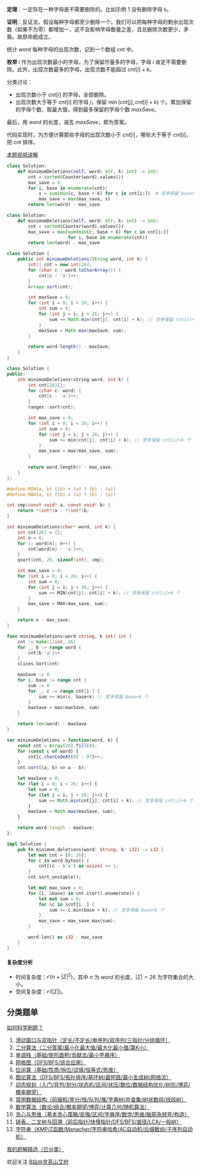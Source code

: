 **定理**：一定存在一种字母是不需要删除的。比如示例 1 没有删除字母 $\texttt{b}$。

**证明**：反证法，假设每种字母都至少删除一个。我们可以把每种字母的剩余出现次数（如果不为零）都增加一，这不会影响字母数量之差，且总删除次数更少，矛盾。故原命题成立。

统计 $\textit{word}$ 每种字母的出现次数，记到一个数组 $\textit{cnt}$ 中。

**枚举** $i$ 作为出现次数最小的字母，为了保留尽量多的字母，字母 $i$ 肯定不需要删除。此外，出现次数最多的字母，出现次数不能超过 $\textit{cnt}[i]+k$。

分类讨论：

- 出现次数小于 $\textit{cnt}[i]$ 的字母，全部删除。
- 出现次数大于等于 $\textit{cnt}[i]$ 的字母 $j$，保留 $\min(\textit{cnt}[j], \textit{cnt}[i] + k)$ 个。累加保留的字母个数，取最大值，得到最多保留的字母个数 $\textit{maxSave}$。

最后，用 $\textit{word}$ 的长度，减去 $\textit{maxSave}$，即为答案。

代码实现时，为方便计算那些字母的出现次数小于 $\textit{cnt}[i]$，哪些大于等于 $\textit{cnt}[i]$，把 $\textit{cnt}$ 排序。

[本题视频讲解](https://www.bilibili.com/video/BV1RH4y1W7DP/?t=5m37s)

```py [sol-Python3]
class Solution:
    def minimumDeletions(self, word: str, k: int) -> int:
        cnt = sorted(Counter(word).values())
        max_save = 0
        for i, base in enumerate(cnt):
            s = sum(min(c, base + k) for c in cnt[i:])  # 至多保留 base+k 个
            max_save = max(max_save, s)
        return len(word) - max_save
```

```py [sol-Python3 写法二]
class Solution:
    def minimumDeletions(self, word: str, k: int) -> int:
        cnt = sorted(Counter(word).values())
        max_save = max(sum(min(c, base + k) for c in cnt[i:])
                       for i, base in enumerate(cnt))
        return len(word) - max_save
```

```java [sol-Java]
class Solution {
    public int minimumDeletions(String word, int k) {
        int[] cnt = new int[26];
        for (char c : word.toCharArray()) {
            cnt[c - 'a']++;
        }
        Arrays.sort(cnt);

        int maxSave = 0;
        for (int i = 0; i < 26; i++) {
            int sum = 0;
            for (int j = i; j < 26; j++) {
                sum += Math.min(cnt[j], cnt[i] + k); // 至多保留 cnt[i]+k 个
            }
            maxSave = Math.max(maxSave, sum);
        }

        return word.length() - maxSave;
    }
}
```

```cpp [sol-C++]
class Solution {
public:
    int minimumDeletions(string word, int k) {
        int cnt[26]{};
        for (char c: word) {
            cnt[c - 'a']++;
        }
        ranges::sort(cnt);

        int max_save = 0;
        for (int i = 0; i < 26; i++) {
            int sum = 0;
            for (int j = i; j < 26; j++) {
                sum += min(cnt[j], cnt[i] + k); // 至多保留 cnt[i]+k 个
            }
            max_save = max(max_save, sum);
        }

        return word.length() - max_save;
    }
};
```

```c [sol-C]
#define MIN(a, b) ((b) < (a) ? (b) : (a))
#define MAX(a, b) ((b) > (a) ? (b) : (a))

int cmp(const void* a, const void* b) {
    return *(int*)a - *(int*)b;
}

int minimumDeletions(char* word, int k) {
    int cnt[26] = {};
    int n = 0;
    for (; word[n]; n++) {
        cnt[word[n] - 'a']++;
    }
    qsort(cnt, 26, sizeof(int), cmp);

    int max_save = 0;
    for (int i = 0; i < 26; i++) {
        int sum = 0;
        for (int j = i; j < 26; j++) {
            sum += MIN(cnt[j], cnt[i] + k); // 至多保留 cnt[i]+k 个
        }
        max_save = MAX(max_save, sum);
    }

    return n - max_save;
}
```

```go [sol-Go]
func minimumDeletions(word string, k int) int {
	cnt := make([]int, 26)
	for _, b := range word {
		cnt[b-'a']++
	}
	slices.Sort(cnt)

	maxSave := 0
	for i, base := range cnt {
		sum := 0
		for _, c := range cnt[i:] {
			sum += min(c, base+k) // 至多保留 base+k 个
		}
		maxSave = max(maxSave, sum)
	}

	return len(word) - maxSave
}
```

```js [sol-JavaScript]
var minimumDeletions = function(word, k) {
    const cnt = Array(26).fill(0);
    for (const c of word) {
        cnt[c.charCodeAt(0) - 97]++;
    }
    cnt.sort((a, b) => a - b);

    let maxSave = 0;
    for (let i = 0; i < 26; i++) {
        let sum = 0;
        for (let j = i; j < 26; j++) {
            sum += Math.min(cnt[j], cnt[i] + k); // 至多保留 cnt[i]+k 个
        }
        maxSave = Math.max(maxSave, sum);
    }

    return word.length - maxSave;
};
```

```rust [sol-Rust]
impl Solution {
    pub fn minimum_deletions(word: String, k: i32) -> i32 {
        let mut cnt = [0; 26];
        for c in word.bytes() {
            cnt[(c - b'a') as usize] += 1;
        }
        cnt.sort_unstable();

        let mut max_save = 0;
        for (i, &base) in cnt.iter().enumerate() {
            let mut sum = 0;
            for &c in &cnt[i..] {
                sum += c.min(base + k); // 至多保留 base+k 个
            }
            max_save = max_save.max(sum);
        }

        word.len() as i32 - max_save
    }
}
```

#### 复杂度分析

- 时间复杂度：$\mathcal{O}(n + |\Sigma|^2)$，其中 $n$ 为 $\textit{word}$ 的长度，$|\Sigma|=26$ 为字符集合的大小。
- 空间复杂度：$\mathcal{O}(|\Sigma|)$。

## 分类题单

[如何科学刷题？](https://leetcode.cn/circle/discuss/RvFUtj/)

1. [滑动窗口与双指针（定长/不定长/单序列/双序列/三指针/分组循环）](https://leetcode.cn/circle/discuss/0viNMK/)
2. [二分算法（二分答案/最小化最大值/最大化最小值/第K小）](https://leetcode.cn/circle/discuss/SqopEo/)
3. [单调栈（基础/矩形面积/贡献法/最小字典序）](https://leetcode.cn/circle/discuss/9oZFK9/)
4. [网格图（DFS/BFS/综合应用）](https://leetcode.cn/circle/discuss/YiXPXW/)
5. [位运算（基础/性质/拆位/试填/恒等式/思维）](https://leetcode.cn/circle/discuss/dHn9Vk/)
6. [图论算法（DFS/BFS/拓扑排序/基环树/最短路/最小生成树/网络流）](https://leetcode.cn/circle/discuss/01LUak/)
7. [动态规划（入门/背包/划分/状态机/区间/状压/数位/数据结构优化/树形/博弈/概率期望）](https://leetcode.cn/circle/discuss/tXLS3i/)
8. [常用数据结构（前缀和/差分/栈/队列/堆/字典树/并查集/树状数组/线段树）](https://leetcode.cn/circle/discuss/mOr1u6/)
9. [数学算法（数论/组合/概率期望/博弈/计算几何/随机算法）](https://leetcode.cn/circle/discuss/IYT3ss/)
10. [贪心与思维（基本贪心策略/反悔/区间/字典序/数学/思维/脑筋急转弯/构造）](https://leetcode.cn/circle/discuss/g6KTKL/)
11. [链表、二叉树与回溯（前后指针/快慢指针/DFS/BFS/直径/LCA/一般树）](https://leetcode.cn/circle/discuss/K0n2gO/)
12. [字符串（KMP/Z函数/Manacher/字符串哈希/AC自动机/后缀数组/子序列自动机）](https://leetcode.cn/circle/discuss/SJFwQI/)

[我的题解精选（已分类）](https://github.com/EndlessCheng/codeforces-go/blob/master/leetcode/SOLUTIONS.md)

欢迎关注 [B站@灵茶山艾府](https://space.bilibili.com/206214)
